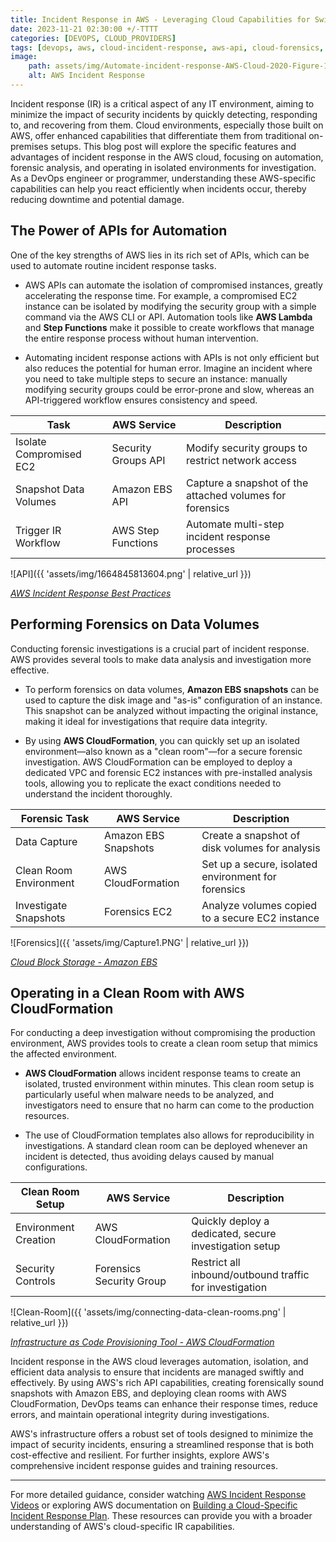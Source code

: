 ```yaml
---
title: Incident Response in AWS - Leveraging Cloud Capabilities for Swift Actions 
date: 2023-11-21 02:30:00 +/-TTTT
categories: [DEVOPS, CLOUD_PROVIDERS]
tags: [devops, aws, cloud-incident-response, aws-api, cloud-forensics, step-functions, cloud-automation]
image:
    path: assets/img/Automate-incident-response-AWS-Cloud-2020-Figure-1.png
    alt: AWS Incident Response
---
```


Incident response (IR) is a critical aspect of any IT environment, aiming to minimize the impact of security incidents by quickly detecting, responding to, and recovering from them. Cloud environments, especially those built on AWS, offer enhanced capabilities that differentiate them from traditional on-premises setups. This blog post will explore the specific features and advantages of incident response in the AWS cloud, focusing on automation, forensic analysis, and operating in isolated environments for investigation. As a DevOps engineer or programmer, understanding these AWS-specific capabilities can help you react efficiently when incidents occur, thereby reducing downtime and potential damage.

## The Power of APIs for Automation

One of the key strengths of AWS lies in its rich set of APIs, which can be used to automate routine incident response tasks.

- AWS APIs can automate the isolation of compromised instances, greatly accelerating the response time. For example, a compromised EC2 instance can be isolated by modifying the security group with a simple command via the AWS CLI or API. Automation tools like **AWS Lambda** and **Step Functions** make it possible to create workflows that manage the entire response process without human intervention.

- Automating incident response actions with APIs is not only efficient but also reduces the potential for human error. Imagine an incident where you need to take multiple steps to secure an instance: manually modifying security groups could be error-prone and slow, whereas an API-triggered workflow ensures consistency and speed.

| Task                     | AWS Service          | Description                                               |
|--------------------------|----------------------|-----------------------------------------------------------|
| Isolate Compromised EC2  | Security Groups API  | Modify security groups to restrict network access         |
| Snapshot Data Volumes    | Amazon EBS API       | Capture a snapshot of the attached volumes for forensics  |
| Trigger IR Workflow      | AWS Step Functions   | Automate multi-step incident response processes           |

![API]({{ 'assets/img/1664845813604.png' | relative_url }})

*[AWS Incident Response Best Practices](https://aws.amazon.com/security/incident-response/)*

## Performing Forensics on Data Volumes

Conducting forensic investigations is a crucial part of incident response. AWS provides several tools to make data analysis and investigation more effective.

- To perform forensics on data volumes, **Amazon EBS snapshots** can be used to capture the disk image and "as-is" configuration of an instance. This snapshot can be analyzed without impacting the original instance, making it ideal for investigations that require data integrity.

- By using **AWS CloudFormation**, you can quickly set up an isolated environment—also known as a "clean room"—for a secure forensic investigation. AWS CloudFormation can be employed to deploy a dedicated VPC and forensic EC2 instances with pre-installed analysis tools, allowing you to replicate the exact conditions needed to understand the incident thoroughly.

| Forensic Task            | AWS Service           | Description                                               |
|--------------------------|-----------------------|-----------------------------------------------------------|
| Data Capture             | Amazon EBS Snapshots  | Create a snapshot of disk volumes for analysis            |
| Clean Room Environment   | AWS CloudFormation    | Set up a secure, isolated environment for forensics       |
| Investigate Snapshots    | Forensics EC2         | Analyze volumes copied to a secure EC2 instance           |

![Forensics]({{ 'assets/img/Capture1.PNG' | relative_url }})

*[Cloud Block Storage - Amazon EBS](https://aws.amazon.com/ebs/)*

## Operating in a Clean Room with AWS CloudFormation

For conducting a deep investigation without compromising the production environment, AWS provides tools to create a clean room setup that mimics the affected environment.

- **AWS CloudFormation** allows incident response teams to create an isolated, trusted environment within minutes. This clean room setup is particularly useful when malware needs to be analyzed, and investigators need to ensure that no harm can come to the production resources.

- The use of CloudFormation templates also allows for reproducibility in investigations. A standard clean room can be deployed whenever an incident is detected, thus avoiding delays caused by manual configurations.

| Clean Room Setup         | AWS Service           | Description                                               |
|--------------------------|-----------------------|-----------------------------------------------------------|
| Environment Creation     | AWS CloudFormation    | Quickly deploy a dedicated, secure investigation setup    |
| Security Controls        | Forensics Security Group | Restrict all inbound/outbound traffic for investigation |

![Clean-Room]({{ 'assets/img/connecting-data-clean-rooms.png' | relative_url }})

*[Infrastructure as Code Provisioning Tool - AWS CloudFormation](https://aws.amazon.com/cloudformation/)*

Incident response in the AWS cloud leverages automation, isolation, and efficient data analysis to ensure that incidents are managed swiftly and effectively. By using AWS's rich API capabilities, creating forensically sound snapshots with Amazon EBS, and deploying clean rooms with AWS CloudFormation, DevOps teams can enhance their response times, reduce errors, and maintain operational integrity during investigations.

AWS's infrastructure offers a robust set of tools designed to minimize the impact of security incidents, ensuring a streamlined response that is both cost-effective and resilient. For further insights, explore AWS's comprehensive incident response guides and training resources.

---

For more detailed guidance, consider watching [AWS Incident Response Videos](https://www.youtube.com/user/AmazonWebServices/search) or exploring AWS documentation on [Building a Cloud-Specific Incident Response Plan](https://aws.amazon.com/security/incident-response/). These resources can provide you with a broader understanding of AWS's cloud-specific IR capabilities.